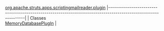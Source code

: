 [org.apache.struts.apps.scriptingmailreader.plugin](../../../../../../org/apache/struts/apps/scriptingmailreader/plugin/package-summary.html.md)
|-----------------------------------------------------------------------------------------------------------------|
| Classes                                                                                                         
  [MemoryDatabasePlugIn](MemoryDatabasePlugIn.html.md "class in org.apache.struts.apps.scriptingmailreader.plugin")  |


